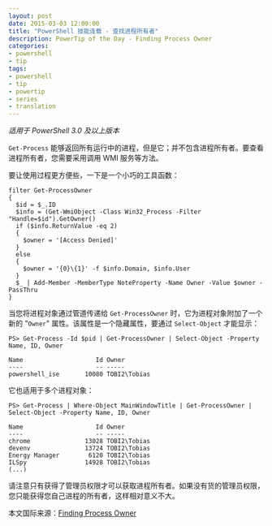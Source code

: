 ```yaml
---
layout: post
date: 2015-03-03 12:00:00
title: "PowerShell 技能连载 - 查找进程所有者"
description: PowerTip of the Day - Finding Process Owner
categories:
- powershell
- tip
tags:
- powershell
- tip
- powertip
- series
- translation
---
```

_适用于 PowerShell 3.0 及以上版本_

`Get-Process` 能够返回所有运行中的进程，但是它；并不包含进程所有者。要查看进程所有者，您需要采用调用 WMI 服务等方法。

要让使用过程更方便些，一下是一个小巧的工具函数：

    filter Get-ProcessOwner
    {
      $id = $_.ID
      $info = (Get-WmiObject -Class Win32_Process -Filter "Handle=$id").GetOwner()
      if ($info.ReturnValue -eq 2)
      {
        $owner = '[Access Denied]'
      }
      else
      {
        $owner = '{0}\{1}' -f $info.Domain, $info.User
      }
      $_ | Add-Member -MemberType NoteProperty -Name Owner -Value $owner -PassThru
    }

当您将进程对象通过管道传递给 `Get-ProcessOwner` 时，它为进程对象附加了一个新的 "`Owner`" 属性。该属性是一个隐藏属性，要通过 `Select-Object` 才能显示：

    PS> Get-Process -Id $pid | Get-ProcessOwner | Select-Object -Property Name, ID, Owner
    
    Name                    Id Owner                    
    ----                    -- -----                    
    powershell_ise       10080 TOBI2\Tobias 

它也适用于多个进程对象：

    PS> Get-Process | Where-Object MainWindowTitle | Get-ProcessOwner | Select-Object -Property Name, ID, Owner
    
    Name                    Id Owner                    
    ----                    -- -----                    
    chrome               13028 TOBI2\Tobias             
    devenv               13724 TOBI2\Tobias             
    Energy Manager        6120 TOBI2\Tobias             
    ILSpy                14928 TOBI2\Tobias             
    (...)

请注意只有获得了管理员权限才可以获取进程所有者。如果没有货的管理员权限，您只能获得您自己进程的所有者，这样相对意义不大。

<!--more-->
本文国际来源：[Finding Process Owner](http://community.idera.com/powershell/powertips/b/tips/posts/finding-process-owner)
